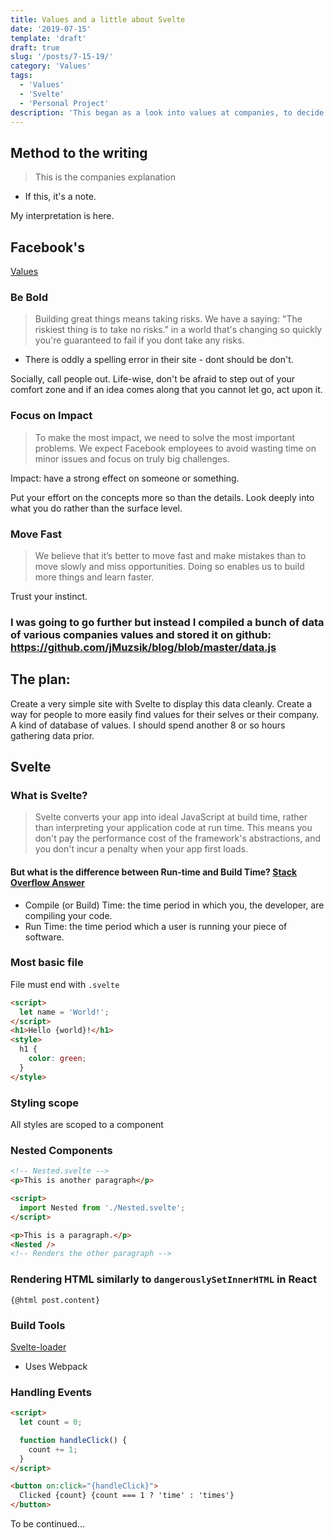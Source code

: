```yaml
---
title: Values and a little about Svelte
date: '2019-07-15'
template: 'draft'
draft: true
slug: '/posts/7-15-19/'
category: 'Values'
tags:
  - 'Values'
  - 'Svelte'
  - 'Personal Project'
description: 'This began as a look into values at companies, to decide what is really important for me. But, it ended up with me collecting values of a variety of companies to create a data vis website in conjunction. Began learning Svelte (which the site will be written in).'
---
```


## Method to the writing

> This is the companies explanation

- If this, it's a note.

My interpretation is here.

## Facebook's

[Values](https://www.facebook.com/careers/facebook-life)

### Be Bold

> Building great things means taking risks. We have a saying: "The riskiest thing is to take no risks." in a world that's changing so quickly you're guaranteed to fail if you dont take any risks.

- There is oddly a spelling error in their site - dont should be don't.

Socially, call people out. Life-wise, don't be afraid to step out of your comfort zone and if an idea comes along that you cannot let go, act upon it.

### Focus on Impact

> To make the most impact, we need to solve the most important problems. We expect Facebook employees to avoid wasting time on minor issues and focus on truly big challenges.

Impact: have a strong effect on someone or something.

Put your effort on the concepts more so than the details. Look deeply into what you do rather than the surface level.

### Move Fast

> We believe that it’s better to move fast and make mistakes than to move slowly and miss opportunities. Doing so enables us to build more things and learn faster.

Trust your instinct.

### **I was going to go further but instead I compiled a bunch of data of various companies values and stored it on github: https://github.com/jMuzsik/blog/blob/master/data.js**

## The plan:

Create a very simple site with Svelte to display this data cleanly. Create a way for people to more easily find values for their selves or their company. A kind of database of values. I should spend another 8 or so hours gathering data prior.

## Svelte

### What is Svelte?

> Svelte converts your app into ideal JavaScript at build time, rather than interpreting your application code at run time. This means you don't pay the performance cost of the framework's abstractions, and you don't incur a penalty when your app first loads.

#### But what is the difference between Run-time and Build Time? [Stack Overflow Answer](https://stackoverflow.com/questions/846103/runtime-vs-compile-time)

- Compile (or Build) Time: the time period in which you, the developer, are compiling your code.
- Run Time: the time period which a user is running your piece of software.

### Most basic file

File must end with `.svelte`

```html
<script>
  let name = 'World!';
</script>
<h1>Hello {world}!</h1>
<style>
  h1 {
    color: green;
  }
</style>
```

### Styling scope

All styles are scoped to a component

### Nested Components

```html
<!-- Nested.svelte -->
<p>This is another paragraph</p>
```

```html
<script>
  import Nested from './Nested.svelte';
</script>

<p>This is a paragraph.</p>
<Nested />
<!-- Renders the other paragraph -->
```

### Rendering HTML similarly to `dangerouslySetInnerHTML` in React

`{@html post.content}`

### Build Tools

[Svelte-loader](https://github.com/sveltejs/svelte-loader)

- Uses Webpack

### Handling Events

```html
<script>
  let count = 0;

  function handleClick() {
    count += 1;
  }
</script>

<button on:click="{handleClick}">
  Clicked {count} {count === 1 ? 'time' : 'times'}
</button>
```

To be continued...